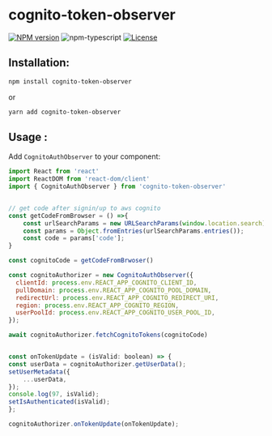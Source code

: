 # cognito-token-observer

[![NPM version][npm-image]][npm-url]
![npm-typescript]
[![License][github-license]][github-license-url]

## Installation:

```bash
npm install cognito-token-observer
```

or

```bash
yarn add cognito-token-observer
```

## Usage :

Add `CognitoAuthObserver` to your component:

```js
import React from 'react'
import ReactDOM from 'react-dom/client'
import { CognitoAuthObserver } from 'cognito-token-observer'


// get code after signin/up to aws cognito
const getCodeFromBrowser = () =>{
    const urlSearchParams = new URLSearchParams(window.location.search);
    const params = Object.fromEntries(urlSearchParams.entries());
    const code = params['code'];
}

const cognitoCode = getCodeFromBrwoser()

const cognitoAuthorizer = new CognitoAuthObserver({
  clientId: process.env.REACT_APP_COGNITO_CLIENT_ID,
  pullDomain: process.env.REACT_APP_COGNITO_POOL_DOMAIN,
  redirectUrl: process.env.REACT_APP_COGNITO_REDIRECT_URI,
  region: process.env.REACT_APP_COGNITO_REGION,
  userPoolId: process.env.REACT_APP_COGNITO_USER_POOL_ID,
});

await cognitoAuthorizer.fetchCognitoTokens(cognitoCode)


const onTokenUpdate = (isValid: boolean) => {
const userData = cognitoAuthorizer.getUserData();
setUserMetadata({
    ...userData,
});
console.log(97, isValid);
setIsAuthenticated(isValid);
};

cognitoAuthorizer.onTokenUpdate(onTokenUpdate);

```

[npm-url]: https://www.npmjs.com/package/cognito-token-observer
[npm-image]: https://img.shields.io/npm/v/cognito-token-observer
[github-license]: https://img.shields.io/github/license/romankurnovskii/cognito-token-observer
[github-license-url]: https://github.com/romankurnovskii/cognito-token-observer/blob/main/LICENSE
[npm-typescript]: https://img.shields.io/npm/types/cognito-token-observer